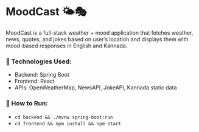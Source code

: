 # MoodCast 🌤️🎭

MoodCast is a full-stack weather + mood application that fetches weather, news, quotes, and jokes based on user’s location and displays them with mood-based responses in English and Kannada.

### 🧩 Technologies Used:
- Backend: Spring Boot
- Frontend: React
- APIs: OpenWeatherMap, NewsAPI, JokeAPI, Kannada static data

### 🚀 How to Run:
- `cd backend && ./mvnw spring-boot:run`
- `cd frontend && npm install && npm start`
